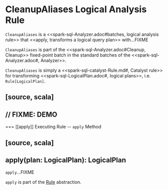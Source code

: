 # CleanupAliases Logical Analysis Rule

`CleanupAliases` is a <<spark-sql-Analyzer.adoc#batches, logical analysis rule>> that <<apply, transforms a logical query plan>> with...FIXME

`CleanupAliases` is part of the <<spark-sql-Analyzer.adoc#Cleanup, Cleanup>> fixed-point batch in the standard batches of the <<spark-sql-Analyzer.adoc#, Analyzer>>.

`CleanupAliases` is simply a <<spark-sql-catalyst-Rule.md#, Catalyst rule>> for transforming <<spark-sql-LogicalPlan.adoc#, logical plans>>, i.e. `Rule[LogicalPlan]`.

[source, scala]
----
// FIXME: DEMO
----

=== [[apply]] Executing Rule -- `apply` Method

[source, scala]
----
apply(plan: LogicalPlan): LogicalPlan
----

`apply`...FIXME

`apply` is part of the [Rule](spark-sql-catalyst-Rule.md#apply) abstraction.
